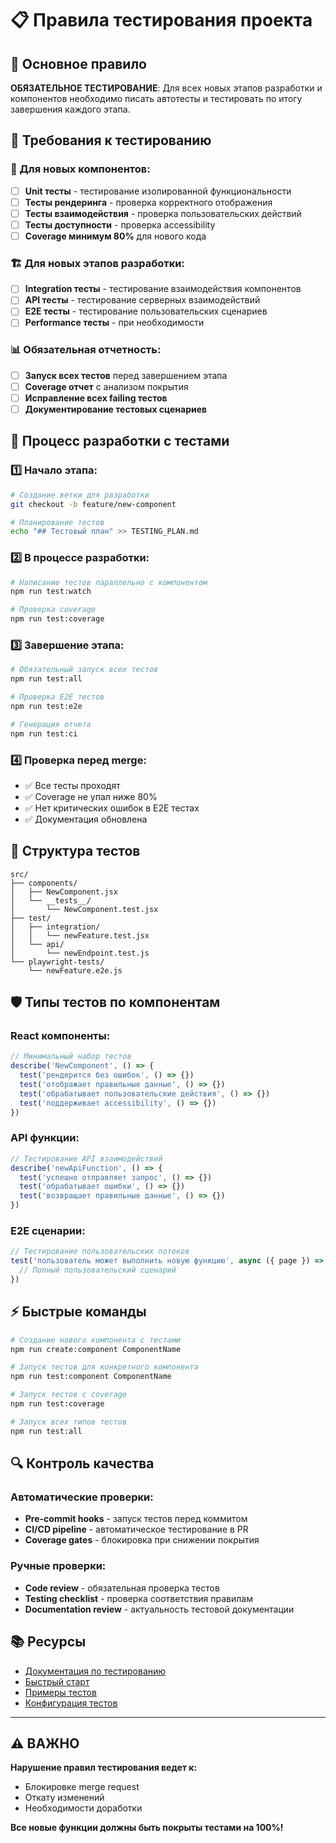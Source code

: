 # 📋 Правила тестирования проекта

## 🎯 Основное правило

**ОБЯЗАТЕЛЬНОЕ ТЕСТИРОВАНИЕ**: Для всех новых этапов разработки и компонентов необходимо писать автотесты и тестировать по итогу завершения каждого этапа.

## 📝 Требования к тестированию

### 🔧 Для новых компонентов:
- [ ] **Unit тесты** - тестирование изолированной функциональности
- [ ] **Тесты рендеринга** - проверка корректного отображения
- [ ] **Тесты взаимодействия** - проверка пользовательских действий
- [ ] **Тесты доступности** - проверка accessibility
- [ ] **Coverage минимум 80%** для нового кода

### 🏗️ Для новых этапов разработки:
- [ ] **Integration тесты** - тестирование взаимодействия компонентов
- [ ] **API тесты** - тестирование серверных взаимодействий
- [ ] **E2E тесты** - тестирование пользовательских сценариев
- [ ] **Performance тесты** - при необходимости

### 📊 Обязательная отчетность:
- [ ] **Запуск всех тестов** перед завершением этапа
- [ ] **Coverage отчет** с анализом покрытия
- [ ] **Исправление всех failing тестов**
- [ ] **Документирование тестовых сценариев**

## 🚀 Процесс разработки с тестами

### 1️⃣ Начало этапа:
```bash
# Создание ветки для разработки
git checkout -b feature/new-component

# Планирование тестов
echo "## Тестовый план" >> TESTING_PLAN.md
```

### 2️⃣ В процессе разработки:
```bash
# Написание тестов параллельно с компонентом
npm run test:watch

# Проверка coverage
npm run test:coverage
```

### 3️⃣ Завершение этапа:
```bash
# Обязательный запуск всех тестов
npm run test:all

# Проверка E2E тестов
npm run test:e2e

# Генерация отчета
npm run test:ci
```

### 4️⃣ Проверка перед merge:
- ✅ Все тесты проходят
- ✅ Coverage не упал ниже 80%
- ✅ Нет критических ошибок в E2E тестах
- ✅ Документация обновлена

## 📁 Структура тестов

```
src/
├── components/
│   ├── NewComponent.jsx
│   └── __tests__/
│       └── NewComponent.test.jsx
├── test/
│   ├── integration/
│   │   └── newFeature.test.jsx
│   └── api/
│       └── newEndpoint.test.js
└── playwright-tests/
    └── newFeature.e2e.js
```

## 🛡️ Типы тестов по компонентам

### React компоненты:
```javascript
// Минимальный набор тестов
describe('NewComponent', () => {
  test('рендерится без ошибок', () => {})
  test('отображает правильные данные', () => {})
  test('обрабатывает пользовательские действия', () => {})
  test('поддерживает accessibility', () => {})
})
```

### API функции:
```javascript
// Тестирование API взаимодействий
describe('newApiFunction', () => {
  test('успешно отправляет запрос', () => {})
  test('обрабатывает ошибки', () => {})
  test('возвращает правильные данные', () => {})
})
```

### E2E сценарии:
```javascript
// Тестирование пользовательских потоков
test('пользователь может выполнить новую функцию', async ({ page }) => {
  // Полный пользовательский сценарий
})
```

## ⚡ Быстрые команды

```bash
# Создание нового компонента с тестами
npm run create:component ComponentName

# Запуск тестов для конкретного компонента
npm run test:component ComponentName

# Запуск тестов с coverage
npm run test:coverage

# Запуск всех типов тестов
npm run test:all
```

## 🔍 Контроль качества

### Автоматические проверки:
- **Pre-commit hooks** - запуск тестов перед коммитом
- **CI/CD pipeline** - автоматическое тестирование в PR
- **Coverage gates** - блокировка при снижении покрытия

### Ручные проверки:
- **Code review** - обязательная проверка тестов
- **Testing checklist** - проверка соответствия правилам
- **Documentation review** - актуальность тестовой документации

## 📚 Ресурсы

- [Документация по тестированию](./TESTING.md)
- [Быстрый старт](./TESTING_QUICKSTART.md)
- [Примеры тестов](../tests/README.md)
- [Конфигурация тестов](../vitest.config.js)

---

## ⚠️ ВАЖНО

**Нарушение правил тестирования ведет к:**
- Блокировке merge request
- Откату изменений
- Необходимости доработки

**Все новые функции должны быть покрыты тестами на 100%!**
